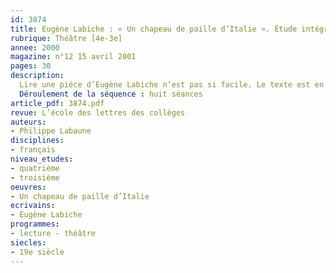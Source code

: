 ```yaml
---
id: 3874
title: Eugène Labiche : « Un chapeau de paille d’Italie ». Étude intégrale (séquence)
rubrique: Théâtre [4e-3e] 
annee: 2000
magazine: n°12 15 avril 2001
pages: 30
description: 
  Lire une pièce d’Eugène Labiche n’est pas si facile. Le texte est en effet entrecoupé de nombreuses didascalies et il suggère constamment le mouvement. Quant à la représentation, elle dépend beaucoup du rythme, des accessoires et des jeux de scène. C’est justement cette relation entre texte et représentation que les élèves vont découvrir, dans le cadre de cette lecture intégrale. De plus, les situations de quiproquos qui conduisent à des argumentations proches du « non-sens » permettent de prolonger l’étude de l’argumentation. Enfin, cette pièce est un bon support pour aborder la spécificité du texte de théâtre, l’histoire du genre du vaudeville, la portée comique et satirique d’une pièce, et la peinture d’une société à la veille du Second Empire. Certaines séances peuvent nécessiter deux heures de cours et l’ensemble de la séquence ne doit pas excéder une dizaine d’heures afin de maintenir l’intérêt des élèves.
  Déroulement de la séquence : huit séances
article_pdf: 3874.pdf
revue: L’école des lettres des collèges
auteurs:
- Philippe Labaune
disciplines:
- français
niveau_etudes:
- quatrième
- troisième
oeuvres:
- Un chapeau de paille d’Italie
ecrivains:
- Eugène Labiche
programmes:
- lecture - théâtre
siecles:
- 19e siècle
---
```

